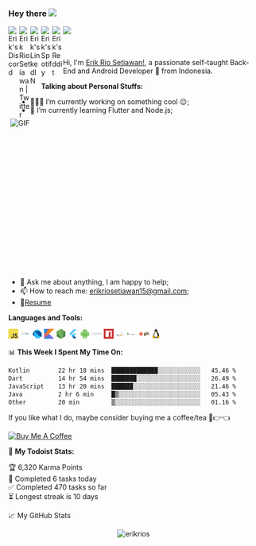 <!--
**erikrios/erikrios** is a ✨ _special_ ✨ repository because its `README.md` (this file) appears on your GitHub profile.
-->

### Hey there <img src="https://media.giphy.com/media/hvRJCLFzcasrR4ia7z/giphy.gif" width="25px">
<a href="erikrios#1547">
  <img align="left" alt="Erik's Discord" width="22px" src="https://raw.githubusercontent.com/peterthehan/peterthehan/master/assets/discord.svg" />
</a>
<a href="#">
  <img align="left" alt="Erik Rio Setiawan | Twitter" width="22px" src="https://raw.githubusercontent.com/peterthehan/peterthehan/master/assets/twitter.svg" />
</a>
<a href="https://www.linkedin.com/in/erikriosetiawan/">
  <img align="left" alt="Erik's LinkedIN" width="22px" src="https://raw.githubusercontent.com/peterthehan/peterthehan/master/assets/linkedin.svg" />
</a>
<a href="#">
  <img align="left" alt="Erik's Spotify" width="22px" src="https://raw.githubusercontent.com/peterthehan/peterthehan/master/assets/spotify.svg" />
</a>
<a href="https://#/">
  <img align="left" alt="Erik's Reddit" width="22px" src="https://raw.githubusercontent.com/peterthehan/peterthehan/master/assets/reddit.svg" />
</a>

![](https://visitor-badge.glitch.me/badge?page_id=erikrios.erikrios)

<br />

Hi, I'm [Erik Rio Setiawan!](https://erikrios.github.io/), a passionate self-taught Back-End and Android Developer 🚀 from Indonesia.

  <img align="right" alt="GIF" src="https://github.com/abhisheknaiidu/abhisheknaiidu/blob/master/code.gif?raw=true" width="500" height="320" />
  
**Talking about Personal Stuffs:**

- 👨🏽‍💻 I’m currently working on something cool :wink:;
- 🌱 I’m currently learning Flutter and Node.js; 
- 💬 Ask me about anything, I am happy to help;
- 📫 How to reach me: [erikriosetiawan15@gmail.com](https://mail.google.com/mail/?view=cm&fs=1&to=erikriosetiawan15@gmail.com);
- 📝[Resume](https://erikrios.github.io)

**Languages and Tools:**  

<code><img height="20" src="https://raw.githubusercontent.com/github/explore/80688e429a7d4ef2fca1e82350fe8e3517d3494d/topics/javascript/javascript.png"></code>
<code><img height="20" src="https://raw.githubusercontent.com/github/explore/80688e429a7d4ef2fca1e82350fe8e3517d3494d/topics/java/java.png"></code>
<code><img height="20" src="https://raw.githubusercontent.com/github/explore/80688e429a7d4ef2fca1e82350fe8e3517d3494d/topics/dart/dart.png"></code>
<code><img height="20" src="https://raw.githubusercontent.com/github/explore/5c058a388828bb5fde0bcafd4bc867b5bb3f26f3/topics/kotlin/kotlin.png"></code>
<code><img height="20" src="https://raw.githubusercontent.com/github/explore/80688e429a7d4ef2fca1e82350fe8e3517d3494d/topics/nodejs/nodejs.png"></code>
<code><img height="20" src="https://raw.githubusercontent.com/github/explore/80688e429a7d4ef2fca1e82350fe8e3517d3494d/topics/flutter/flutter.png"></code>
<code><img height="20" src="https://raw.githubusercontent.com/github/explore/80688e429a7d4ef2fca1e82350fe8e3517d3494d/topics/android/android.png"></code>
<code><img height="20" src="https://raw.githubusercontent.com/github/explore/80688e429a7d4ef2fca1e82350fe8e3517d3494d/topics/express/express.png"></code>
<code><img height="20" src="https://raw.githubusercontent.com/github/explore/80688e429a7d4ef2fca1e82350fe8e3517d3494d/topics/npm/npm.png"></code>
<code><img height="20" src="https://raw.githubusercontent.com/github/explore/80688e429a7d4ef2fca1e82350fe8e3517d3494d/topics/mysql/mysql.png"></code>
<code><img height="20" src="https://raw.githubusercontent.com/github/explore/80688e429a7d4ef2fca1e82350fe8e3517d3494d/topics/mongodb/mongodb.png"></code>
<code><img height="20" src="https://raw.githubusercontent.com/github/explore/80688e429a7d4ef2fca1e82350fe8e3517d3494d/topics/git/git.png"></code>
<code><img height="20" src="https://raw.githubusercontent.com/github/explore/80688e429a7d4ef2fca1e82350fe8e3517d3494d/topics/linux/linux.png"></code>

📊 **This Week I Spent My Time On:**
<!--START_SECTION:waka-->
```text
Kotlin        22 hr 18 mins  █████████████░░░░░░░░░░░░   45.46 % 
Dart          14 hr 54 mins  ███████░░░░░░░░░░░░░░░░░░   26.49 % 
JavaScript    13 hr 20 mins  ██████░░░░░░░░░░░░░░░░░░░   21.46 % 
Java          2 hr 6 min     █▒░░░░░░░░░░░░░░░░░░░░░░░   05.43 % 
Other         20 min         ▒░░░░░░░░░░░░░░░░░░░░░░░░   01.16 % 
```
<!--END_SECTION:waka-->

If you like what I do, maybe consider buying me a coffee/tea 🥺👉👈

<a href="https://www.buymeacoffee.com/erikrios" target="_blank"><img src="https://cdn.buymeacoffee.com/buttons/v2/default-red.png" alt="Buy Me A Coffee" width="150" ></a>

🚧 **My Todoist Stats:**
<!-- TODO-IST:START -->
🏆  6,320 Karma Points           
🌸  Completed 6 tasks today           
✅  Completed 470 tasks so far           
⏳  Longest streak is 10 days
<!-- TODO-IST:END -->


📈 My GitHub Stats

<p align="center"> <img src="https://github-readme-stats.vercel.app/api?username=erikrios&show_icons=true&theme=gotham" alt="erikrios" />




